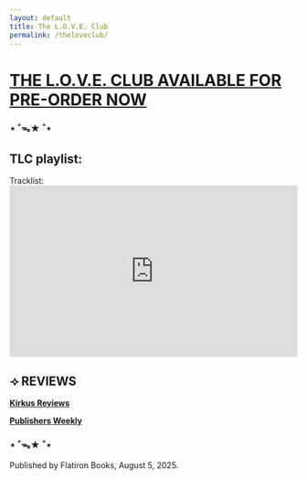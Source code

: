 ```yaml
---
layout: default
title: The L.O.V.E. Club
permalink: /theloveclub/
---
```


<h1><a href="https://us.macmillan.com/books/9781250359827/theloveclub" target="_blank">THE L.O.V.E. CLUB AVAILABLE FOR PRE-ORDER NOW</a></h1>

<h3>⋆ ˚ᯓ★ ˚⋆</h3>

<h2><strong>TLC playlist:</strong></h2>
Tracklist:
<iframe style="border-radius:1px" src="https://open.spotify.com/embed/playlist/7fN8YXLkPelgoxqeCIqwfM?utm_source=generator" width="100%" height="300" frameBorder="0" allowfullscreen="" allow="autoplay; clipboard-write; encrypted-media; fullscreen; picture-in-picture"></iframe>

<h2>⟢ <strong>REVIEWS</strong></h2>

<b><a href="https://www.kirkusreviews.com/book-reviews/lio-min/the-love-club/">Kirkus Reviews</a></b>

<b><a href="https://www.publishersweekly.com/9781250359827">Publishers Weekly</a></b>

<h3>⋆ ˚ᯓ★ ˚⋆</h3>

Published by Flatiron Books, August 5, 2025.

